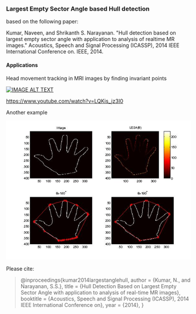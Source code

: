 ### Largest Empty Sector Angle based Hull detection 
based on the following paper:

Kumar, Naveen, and Shrikanth S. Narayanan. "Hull detection based on largest empty sector angle with application to analysis of realtime MR images." Acoustics, Speech and Signal Processing (ICASSP), 2014 IEEE International Conference on. IEEE, 2014.

#### Applications

Head movement tracking in MRI images by finding invariant points


[![IMAGE ALT TEXT](http://img.youtube.com/vi/LQKis_jz3I0/0.jpg)](http://www.youtube.com/watch?v=LQKis_jz3I0 "Head Motion Correction using Landmark Point Detection")

https://www.youtube.com/watch?v=LQKis_jz3I0

Another example

![LESA example](/LESA/matlab/example.jpg)

Please cite:

>@inproceedings{kumar2014largestanglehull,
>author = {Kumar, N., and Narayanan, S.S.},
>title = {Hull Detection Based on Largest Empty Sector Angle with application to analysis of real-time MR images},
>booktitle = {Acoustics, Speech and Signal Processing (ICASSP), 2014 IEEE International Conference on},
>year = {2014},
>}
